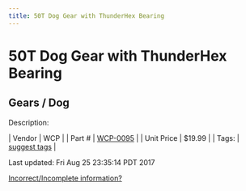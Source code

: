 ```yaml
---
title: 50T Dog Gear with ThunderHex Bearing
---
```


# 50T Dog Gear with ThunderHex Bearing
## Gears / Dog
Description: 	 

| Vendor | WCP | 
| Part # | [WCP-0095](http://www.wcproducts.net/WCP-0095) | 
| Unit Price | $19.99 | 
| Tags: | [suggest tags](https://docs.google.com/forms/d/e/1FAIpQLSeWyY8v3RgOty-MyWmh9U0iivNYN_molChYyS-0U-o-kOAv_g/viewform) | 

Last updated: Fri Aug 25 23:35:14 PDT 2017

 [Incorrect/Incomplete information?](https://docs.google.com/forms/d/e/1FAIpQLSeWyY8v3RgOty-MyWmh9U0iivNYN_molChYyS-0U-o-kOAv_g/viewform)